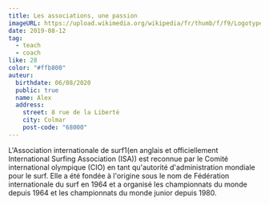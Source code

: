 ```yaml
---
title: Les associations, une passion
imageURL: https://upload.wikimedia.org/wikipedia/fr/thumb/f/f9/Logotype_ISA.svg/1200px-Logotype_ISA.svg.png
date: 2019-08-12
tag:
  - teach
  - coach
like: 28
color: "#ffb800"
auteur:
  birthdate: 06/08/2020
  public: true
  name: Alex
  address:
    street: 8 rue de la Liberté
    city: Colmar
    post-code: "68000"
---
```



L'Association internationale de surf1(en anglais et officiellement International Surfing Association (ISA)) est reconnue par le Comité international olympique (CIO) en tant qu'autorité d'administration mondiale pour le surf. Elle a été fondée à l'origine sous le nom de Fédération internationale du surf en 1964 et a organisé les championnats du monde depuis 1964 et les championnats du monde junior depuis 1980.
